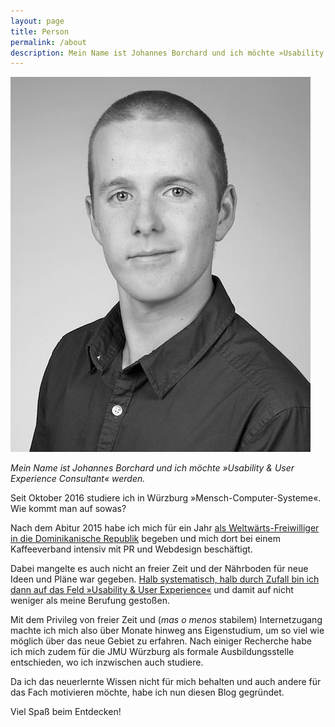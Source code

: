 ```yaml
---
layout: page
title: Person
permalink: /about
description: Mein Name ist Johannes Borchard und ich möchte »Usability & User Experience Consultant« werden.
---
```


<img src="/assets/profile-bw.jpg" alt="Profilbild" id="profile-picture">


_Mein Name ist Johannes Borchard und ich möchte »Usability & User Experience Consultant« werden._

Seit Oktober 2016 studiere ich in Würzburg »Mensch-Computer-Systeme«. Wie kommt man auf sowas?

Nach dem Abitur 2015 habe ich mich für ein Jahr [als Weltwärts-Freiwilliger in die Dominikanische Republik](http://impacto-cultural.tumblr.com/) begeben und mich dort bei einem Kaffeeverband intensiv mit PR und Webdesign beschäftigt.

Dabei mangelte es auch nicht an freier Zeit und der Nährboden für neue Ideen und Pläne war gegeben. [Halb systematisch, halb durch Zufall bin ich dann auf das Feld »Usability & User Experience«](http://www.usabilityreport.de/post/142698418067/suche) und damit auf nicht weniger als meine Berufung gestoßen.

Mit dem Privileg von freier Zeit und (_mas o menos_ stabilem) Internetzugang machte ich mich also über Monate hinweg ans Eigenstudium, um so viel wie möglich über das neue Gebiet zu erfahren. Nach einiger Recherche habe ich mich zudem für die JMU Würzburg als formale Ausbildungsstelle entschieden, wo ich inzwischen auch studiere.

Da ich das neuerlernte Wissen nicht für mich behalten und auch andere für das Fach motivieren möchte, habe ich nun diesen Blog gegründet.

Viel Spaß beim Entdecken!
